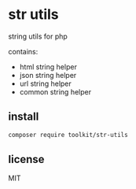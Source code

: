 # str utils

string utils for php

contains:

- html string helper
- json string helper
- url string helper
- common string helper

## install

```bash
composer require toolkit/str-utils
```

## license

MIT
